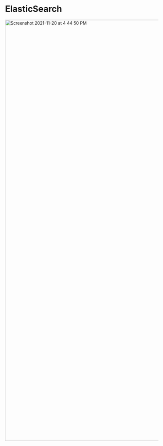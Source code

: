# ElasticSearch
<img width="1385" alt="Screenshot 2021-11-20 at 4 44 50 PM" src="https://user-images.githubusercontent.com/45604854/142724302-027e7862-0b44-4457-885d-2fd10e257a16.png">
